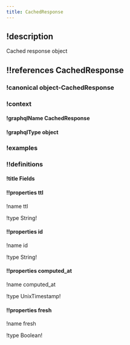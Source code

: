 ```yaml
---
title: CachedResponse
---
```

## !description

Cached response object

## !!references CachedResponse

### !canonical object-CachedResponse

### !context

#### !graphqlName CachedResponse

#### !graphqlType object

### !examples

### !!definitions

#### !title Fields

#### !!properties ttl

!name ttl

!type String!



#### !!properties id

!name id

!type String!



#### !!properties computed_at

!name computed\_at

!type UnixTimestamp!



#### !!properties fresh

!name fresh

!type Boolean!

